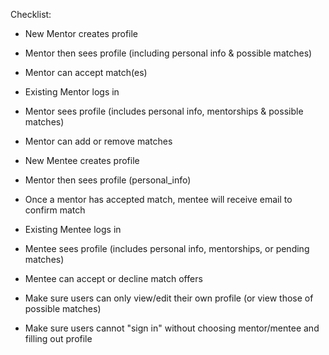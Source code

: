 Checklist:

- New Mentor creates profile
- Mentor then sees profile (including personal info & possible matches)
- Mentor can accept match(es)

- Existing Mentor logs in
- Mentor sees profile (includes personal info, mentorships & possible matches)
- Mentor can add or remove matches

- New Mentee creates profile
- Mentor then sees profile (personal_info)
- Once a mentor has accepted match, mentee will receive email to confirm match

- Existing Mentee logs in
- Mentee sees profile (includes personal info, mentorships, or pending matches)
- Mentee can accept or decline match offers

- Make sure users can only view/edit their own profile (or view those of
  possible matches)

- Make sure users cannot "sign in" without choosing mentor/mentee and filling
  out profile
